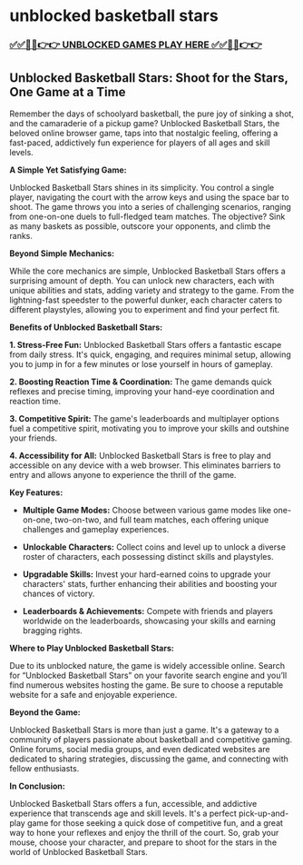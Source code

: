 # unblocked basketball stars

### [✅✅🔴🔴👉👉 UNBLOCKED GAMES PLAY HERE ✅✅🔴🔴👉👉](https://topstoryindia.com)

## Unblocked Basketball Stars: Shoot for the Stars, One Game at a Time

Remember the days of schoolyard basketball, the pure joy of sinking a shot, and the camaraderie of a pickup game? Unblocked Basketball Stars, the beloved online browser game, taps into that nostalgic feeling, offering a fast-paced, addictively fun experience for players of all ages and skill levels. 

**A Simple Yet Satisfying Game:** 

Unblocked Basketball Stars shines in its simplicity. You control a single player, navigating the court with the arrow keys and using the space bar to shoot. The game throws you into a series of challenging scenarios, ranging from one-on-one duels to full-fledged team matches. The objective? Sink as many baskets as possible, outscore your opponents, and climb the ranks. 

**Beyond Simple Mechanics:**

While the core mechanics are simple, Unblocked Basketball Stars offers a surprising amount of depth.  You can unlock new characters, each with unique abilities and stats, adding variety and strategy to the game. From the lightning-fast speedster to the powerful dunker, each character caters to different playstyles, allowing you to experiment and find your perfect fit. 

**Benefits of Unblocked Basketball Stars:**

**1.  Stress-Free Fun:** Unblocked Basketball Stars offers a fantastic escape from daily stress. It's quick, engaging, and requires minimal setup, allowing you to jump in for a few minutes or lose yourself in hours of gameplay. 

**2.  Boosting Reaction Time & Coordination:** The game demands quick reflexes and precise timing, improving your hand-eye coordination and reaction time. 

**3.  Competitive Spirit:**  The game's leaderboards and multiplayer options fuel a competitive spirit, motivating you to improve your skills and outshine your friends.

**4.  Accessibility for All:** Unblocked Basketball Stars is free to play and accessible on any device with a web browser. This eliminates barriers to entry and allows anyone to experience the thrill of the game. 

**Key Features:**

* **Multiple Game Modes:**  Choose between various game modes like one-on-one, two-on-two, and full team matches, each offering unique challenges and gameplay experiences.

* **Unlockable Characters:**  Collect coins and level up to unlock a diverse roster of characters, each possessing distinct skills and playstyles. 

* **Upgradable Skills:**  Invest your hard-earned coins to upgrade your characters' stats, further enhancing their abilities and boosting your chances of victory.

* **Leaderboards & Achievements:**  Compete with friends and players worldwide on the leaderboards, showcasing your skills and earning bragging rights.

**Where to Play Unblocked Basketball Stars:**

Due to its unblocked nature, the game is widely accessible online. Search for “Unblocked Basketball Stars” on your favorite search engine and you’ll find numerous websites hosting the game. Be sure to choose a reputable website for a safe and enjoyable experience.

**Beyond the Game:**

Unblocked Basketball Stars is more than just a game. It's a gateway to a community of players passionate about basketball and competitive gaming. Online forums, social media groups, and even dedicated websites are dedicated to sharing strategies, discussing the game, and connecting with fellow enthusiasts.

**In Conclusion:**

Unblocked Basketball Stars offers a fun, accessible, and addictive experience that transcends age and skill levels.  It's a perfect pick-up-and-play game for those seeking a quick dose of competitive fun, and a great way to hone your reflexes and enjoy the thrill of the court. So, grab your mouse, choose your character, and prepare to shoot for the stars in the world of Unblocked Basketball Stars. 
